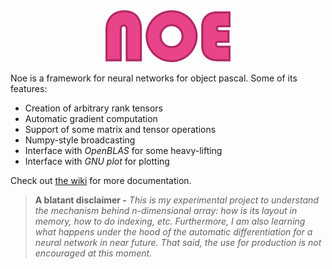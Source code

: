 <div align="center">
<img src="assets/noe-txt.png" alt="logo" width="200px"></img>
</div>

Noe is a framework for neural networks for object pascal. Some of its features:
- Creation of arbitrary rank tensors
- Automatic gradient computation
- Support of some matrix and tensor operations
- Numpy-style broadcasting
- Interface with *OpenBLAS* for some heavy-lifting
- Interface with *GNU plot* for plotting

Check out [the wiki](https://github.com/ariaghora/noe/wiki) for more documentation.

> **A blatant disclaimer -** *This is my experimental project to understand the mechanism behind n-dimensional array: how is its layout in memory, how to do indexing, etc. Furthermore, I am also learning what happens under the hood of the automatic differentiation for a neural network in near future. That said, the use for production is not encouraged at this moment.*
